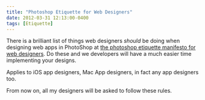 ```yaml
---
title: "Photoshop Etiquette for Web Designers"
date: 2012-03-31 12:13:00-0400
tags: [Etiquette]
---
```


There is a brilliant list of things web designers *should* be doing when designing web apps in PhotoShop at [the photoshop etiquette manifesto for web designers](http://photoshopetiquette.com/). Do these and we developers will have a much easier time implementing your designs.

Applies to iOS app designers, Mac App designers, in fact any app designers too.

From now on, all my designers will be asked to follow these rules.
